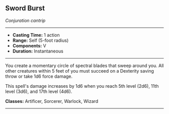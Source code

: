 ﻿## Sword Burst
*Conjuration cantrip*
___
- **Casting Time:** 1 action
- **Range:** Self (5-foot radius)
- **Components:** V
- **Duration:** Instantaneous

---
You create a momentary circle of spectral blades that sweep around you. All other creatures within 5 feet of you must succeed on a Dexterity saving throw or take 1d6 force damage.

This spell's damage increases by 1d6 when you reach 5th level (2d6), 11th level (3d6), and 17th level (4d6).

**Classes:** Artificer, Sorcerer, Warlock, Wizard


---

